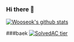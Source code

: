 ### Hi there 👋

 [![Wooseok's github stats](https://github-readme-stats.vercel.app/api?username=egg528)](https://github.com/anuraghazra/github-readme-stats)



###baek
[![SolvedAC tier](http://mazassumnida.wtf/api/v2/generate_badge?boj=egg528)](https://solved.ac/{})
